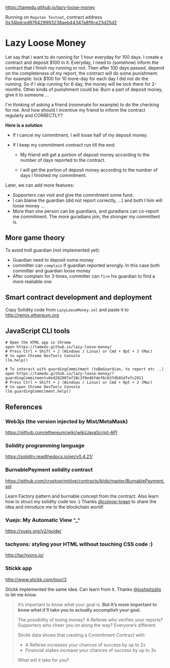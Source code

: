 https://tamedu.github.io/lazy-loose-money

Running on `Ropsten Testnet`, contract address [0x34bdced976429993238aeb44347a8f9ce23d25d2](https://ropsten.etherscan.io/address/0x34bdced976429993238aeb44347a8f9ce23d25d2)

# Lazy Loose Money

Let say that i want to do running for 1 hour everyday for 100 days. I create a contract and deposit $100 in it. Everyday, I need to (somehow) inform the contract that I finish my running or not. Then after 100 days passed, depend on the completeness of my report, the contract will do some punishment. For example: lock $100 for 10 more-day for each day I did not do the running. So if I skip running for 6 day, the money will be lock there for 2-months. Other kinds of punishment could be: Burn a part of deposit money, give it to someone ...

I'm thinking of asking a friend (roommate for example) to do the checking for me. And how should I incentive my friend to inform the contract regularly and CORRECTLY?

**Here is a solution**

* If I cancel my commitment, I will loose half of my deposit money.

* If I keep my commitment contract run till the end:

    - My friend will get a portion of deposit money according to the number of days reported to the contract.

    - I will get the portion of deposit money according to the number of days I finished my commitment.

Later, we can add more features:
* Supporters can visit and give the commitment some fund.
* I can blame the guardian (did not report correctly, ...) and both I him will loose money ...
* More than one person can be guardians, and guradians can co-report me commitment. The more guradians join, the stronger my committent is.

## More game theory
To avoid troll guardian (not implemented yet):
* Guardian need to deposit some money
* committer can `complain` if guardian reported wrongly. In this case both committer and guardian loose money
* After complain for 3 times, committer can `fire` his guardian to find a more realiable one

## Smart contract development and deployment
Copy Solidity code from `LazyLooseMoney.sol` and paste it to http://remix.ethereum.org

## JavaScript CLI tools
```
# Open the HTML app in Chrome
open https://tamedu.github.io/lazy-loose-money/
# Press Ctrl + Shift + J (Windows / Linux) or Cmd + Opt + J (Mac)
# to open Chrome DevTools Console
llm.help()

# To interact with guardingCommitment (toBeGuardian, to report etc ..)
open https://tamedu.github.io/lazy-loose-money/?guardingCommitment=0xd282007af28c3f8e46fdef6cb3fdb91dfafc2911
# Press Ctrl + Shift + J (Windows / Linux) or Cmd + Opt + J (Mac)
# to open Chrome DevTools Console
llm.guardingCommitment.help()
```

## References
### Web3js (the version injected by Mist/MetaMask)
https://github.com/ethereum/wiki/wiki/JavaScript-API

### Solidity programming language
https://solidity.readthedocs.io/en/v0.4.21/

### BurnablePayment solidity contract
https://github.com/cryptoprimitive/contracts/blob/master/BurnablePayment.sol

Learn Factory pattern and burnable concept from the contract. Also learn how to struct my solidity code too :) Thanks [@coinop-logan](https://github.com/coinop-logan) to share the idea and introduce me to the blockchain world!

### Vuejs: My Automatic View ^_^
https://vuejs.org/v2/guide/

### tachyons: styling your HTML without touching CSS code :)
http://tachyons.io/

### Stickk app
http://www.stickk.com/tour/3

Stickk implemented the same idea. Can learn from it. Thanks [@joshpitzalis](https://github.com/joshpitzalis) to let me know.

> It’s important to know what your goal is. **But it’s more important to know what it’ll take you to actually accomplish your goal.**
>
> The possibility of losing money? A Referee who verifies your reports? Supporters who cheer you on along the way? Everyone’s different.
>
> Stickk data shows that creating a Commitment Contract with:
> * A Referee increases your chances of success by up to 2x
> * Financial stakes increase your chances of success by up to 3x
>
> What will it take for you?
